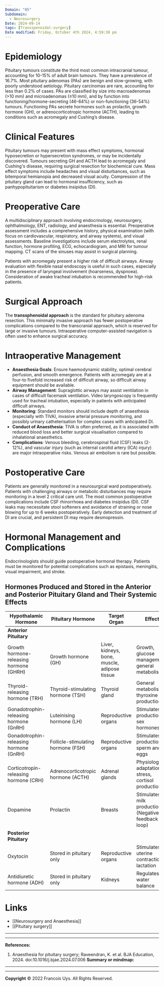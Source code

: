 ```yaml
---
Domain: "05"
Subdomain:
  - Neurosurgery
Date: 2024-09-14
tags: [Transspenoidal-surgery]
Date modified: Friday, October 4th 2024, 4:59:38 pm
---
```


# Epidemiology

Pituitary tumours constitute the third most common intracranial tumour, accounting for 10-15% of adult brain tumours. They have a prevalence of 16.7%. Most pituitary adenomas (PAs) are benign and slow-growing, with poorly understood aetiology. Pituitary carcinomas are rare, accounting for less than 0.2% of cases. PAs are classified by size into macroadenomas (>10 mm) and microadenomas (≤10 mm), and by function into functioning/hormone-secreting (46-64%) or non-functioning (36-54%) tumours. Functioning PAs secrete hormones such as prolactin, growth hormone (GH), or adrenocorticotropic hormone (ACTH), leading to conditions such as acromegaly and Cushing’s disease.

# Clinical Features

Pituitary tumours may present with mass effect symptoms, hormonal hyposecretion or hypersecretion syndromes, or may be incidentally discovered. Tumours secreting GH and ACTH lead to acromegaly and Cushing's disease, requiring surgical resection for biochemical cure. Mass effect symptoms include headaches and visual disturbances, such as bitemporal hemianopia and decreased visual acuity. Compression of the pituitary gland can lead to hormonal insufficiency, such as panhypopituitarism or diabetes insipidus (DI).

# Preoperative Care

A multidisciplinary approach involving endocrinology, neurosurgery, ophthalmology, ENT, radiology, and anaesthesia is essential. Preoperative assessment includes a comprehensive history, physical examination (with focus on cardiovascular, respiratory, and airway systems), and visual assessments. Baseline investigations include serum electrolytes, renal function, hormone profiling, ECG, echocardiogram, and MRI for tumour mapping. CT scans of the sinuses may assist in surgical planning.

Patients with acromegaly present a higher risk of difficult airways. Airway evaluation with flexible nasal endoscopy is useful in such cases, especially in the presence of laryngeal involvement (hoarseness, dyspnoea). Consideration of awake tracheal intubation is recommended for high-risk patients.

# Surgical Approach

The **transsphenoidal approach** is the standard for pituitary adenoma resection. This minimally invasive approach has fewer postoperative complications compared to the transcranial approach, which is reserved for large or invasive tumours. Intraoperative computer-assisted navigation is often used to enhance surgical accuracy.

# Intraoperative Management

- **Anaesthesia Goals**: Ensure haemodynamic stability, optimal cerebral perfusion, and smooth emergence. Patients with acromegaly are at a four-to fivefold increased risk of difficult airway, so difficult airway equipment should be available.
- **Airway Management**: Supraglottic airways may assist ventilation in cases of difficult facemask ventilation. Video laryngoscopy is frequently used for tracheal intubation, especially in patients with anticipated difficult airways.
- **Monitoring**: Standard monitors should include depth of anaesthesia (especially with TIVA), invasive arterial pressure monitoring, and possibly urinary catheterisation for complex cases with anticipated DI.
- **Conduct of Anaesthesia**: TIVA is often preferred, as it is associated with reduced blood loss and better surgical visualisation compared to inhalational anaesthetics.
- **Complications**: Venous bleeding, cerebrospinal fluid (CSF) leaks (2-12%), and vascular injury (such as internal carotid artery (ICA) injury) are major intraoperative risks. Venous air embolism is rare but possible.

# Postoperative Care

Patients are generally monitored in a neurosurgical ward postoperatively. Patients with challenging airways or metabolic disturbances may require monitoring in a level 2 critical care unit. The most common postoperative complications include CSF rhinorrhoea and diabetes insipidus (DI). CSF leaks may necessitate stool softeners and avoidance of straining or nose blowing for up to 6 weeks postoperatively. Early detection and treatment of DI are crucial, and persistent DI may require desmopressin.

# Hormonal Management and Complications

Endocrinologists should guide postoperative hormonal therapy. Patients must be monitored for potential complications such as epistaxis, meningitis, visual impairment, and stroke.

## Hormones Produced and Stored in the Anterior and Posterior Pituitary Gland and Their Systemic Effects

| Hypothalamic Hormone                        | Pituitary Hormone            | Target Organ          | Effect                                         |
|---------------------------------------------|------------------------------|-----------------------|------------------------------------------------|
| **Anterior Pituitary**                      |                              |                       |                                                |
| Growth hormone-releasing hormone (GHRH)     | Growth hormone (GH)          | Liver, kidneys, bone, muscle, adipose tissue | Growth, glucose management, general metabolism |
| Thyroid-releasing hormone (TRH)             | Thyroid-stimulating hormone (TSH) | Thyroid gland     | General metabolism, thyroxine production       |
| Gonadotrophin-releasing hormone (GnRH)      | Luteinising hormone (LH)     | Reproductive organs   | Stimulates production of sex hormones          |
| Gonadotrophin-releasing hormone (GnRH)      | Follicle-stimulating hormone (FSH) | Reproductive organs | Stimulates production of sperm and eggs      |
| Corticotropin-releasing hormone (CRH)       | Adrenocorticotropic hormone (ACTH) | Adrenal glands   | Physiological adaptation to stress, cortisol production |
| Dopamine                                    | Prolactin                    | Breasts               | Stimulates milk production (Negative feedback loop) |
| **Posterior Pituitary**                     |                              |                       |                                                |
| Oxytocin                                    | Stored in pituitary only     | Reproductive organs   | Stimulates uterine contraction, lactation     |
| Antidiuretic hormone (ADH)                  | Stored in pituitary only     | Kidneys               | Regulates water balance                        |

# Links
- [[Neurosurgery and Anaesthesia]]
- [[Pituitary surgery]]

---

---
**References:**

1. Anaesthesia for pituitary surgery; Raveendran, K. et al. BJA Education, 2024. doi:10.1016/j.bjae.2024.07.006
**Summary or mindmap:**

------------------------------------------------------------------------------------------------------------------------------------------------------------------------------------------------------------------------------


---

**Copyright**
© 2022 Francois Uys. All Rights Reserved.
